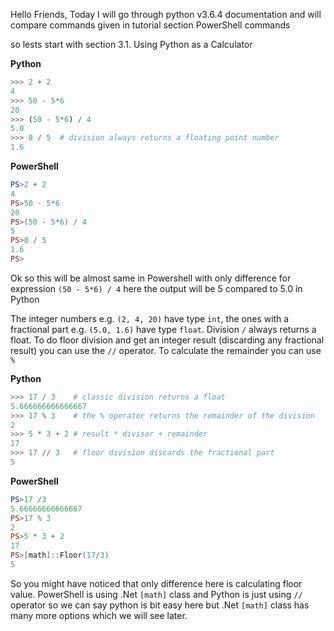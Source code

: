 Hello Friends, Today I will go through python v3.6.4 documentation and will compare commands given in tutorial section PowerShell commands

so lests start with section 3.1. Using Python as a Calculator

**Python**
```python
>>> 2 + 2
4
>>> 50 - 5*6
20
>>> (50 - 5*6) / 4
5.0
>>> 8 / 5  # division always returns a floating point number
1.6
```
**PowerShell**
```powershell
PS>2 + 2
4
PS>50 - 5*6
20
PS>(50 - 5*6) / 4
5
PS>8 / 5
1.6
PS>
```
Ok so this will be almost same in Powershell with only difference for expression `(50 - 5*6) / 4` here the output will be 5 compared to 5.0 in Python

The integer numbers e.g. `(2, 4, 20)` have type `int`, the ones with a fractional part e.g. `(5.0, 1.6)` have type `float`. Division `/` always returns a float.
To do floor division and get an integer result (discarding any fractional result) you can use the `//` operator.
To calculate the remainder you can use `%`

**Python**
```python
>>> 17 / 3    # classic division returns a float
5.666666666666667
>>> 17 % 3    # the % operator returns the remainder of the division
2
>>> 5 * 3 + 2 # result * divisor + remainder
17
>>> 17 // 3   # floor division discards the fractional part
5
```
**PowerShell**
```powershell
PS>17 /3
5.66666666666667
PS>17 % 3
2
PS>5 * 3 + 2
17
PS>[math]::Floor(17/3)
5
```
So you might have noticed that only difference here is calculating floor value. PowerShell is using .Net `[math]` class and Python is just using `//` operator so we can say python is bit easy here but .Net `[math]` class has many more options which we will see later.
